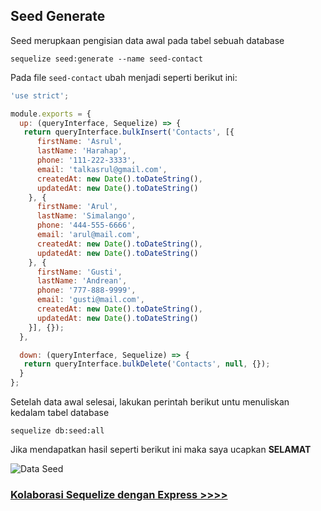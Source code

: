 ## Seed Generate

Seed merupkaan pengisian data awal pada tabel sebuah database

```
sequelize seed:generate --name seed-contact
```

Pada file `seed-contact` ubah menjadi seperti berikut ini:

```javascript
'use strict';

module.exports = {  
  up: (queryInterface, Sequelize) => {
   return queryInterface.bulkInsert('Contacts', [{
      firstName: 'Asrul',
      lastName: 'Harahap',
      phone: '111-222-3333',
      email: 'talkasrul@gmail.com',
      createdAt: new Date().toDateString(),
      updatedAt: new Date().toDateString()
    }, {
      firstName: 'Arul',
      lastName: 'Simalango',
      phone: '444-555-6666',
      email: 'arul@mail.com',
      createdAt: new Date().toDateString(),
      updatedAt: new Date().toDateString()
    }, {
      firstName: 'Gusti',
      lastName: 'Andrean',
      phone: '777-888-9999',
      email: 'gusti@mail.com',
      createdAt: new Date().toDateString(),
      updatedAt: new Date().toDateString()
    }], {});
  },

  down: (queryInterface, Sequelize) => {
   return queryInterface.bulkDelete('Contacts', null, {});
  }
};
```

Setelah data awal selesai, lakukan perintah berikut untu menuliskan kedalam tabel database
```
sequelize db:seed:all
```
Jika mendapatkan hasil seperti berikut ini maka saya ucapkan **SELAMAT**

![Data Seed](https://github.com/talkasrul/workshop-sequelize/blob/master/img/dataSeed.png?raw=true)

### [Kolaborasi Sequelize dengan Express >>>>](https://github.com/talkasrul/workshop-sequelize/blob/master/learn/04-express.md)